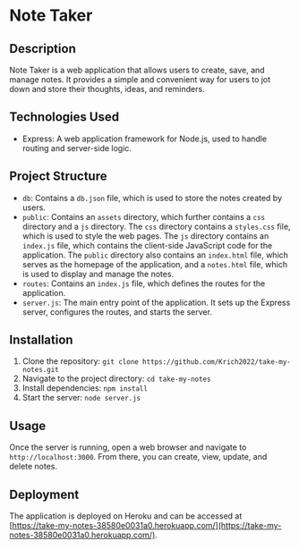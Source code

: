 # Note Taker

## Description

Note Taker is a web application that allows users to create, save, and manage notes. It provides a simple and convenient way for users to jot down and store their thoughts, ideas, and reminders.

## Technologies Used

- Express: A web application framework for Node.js, used to handle routing and server-side logic.

## Project Structure

- `db`: Contains a `db.json` file, which is used to store the notes created by users.
- `public`: Contains an `assets` directory, which further contains a `css` directory and a `js` directory. The `css` directory contains a `styles.css` file, which is used to style the web pages. The `js` directory contains an `index.js` file, which contains the client-side JavaScript code for the application. The `public` directory also contains an `index.html` file, which serves as the homepage of the application, and a `notes.html` file, which is used to display and manage the notes.
- `routes`: Contains an `index.js` file, which defines the routes for the application.
- `server.js`: The main entry point of the application. It sets up the Express server, configures the routes, and starts the server.

## Installation

1. Clone the repository: `git clone https://github.com/Krich2022/take-my-notes.git`
2. Navigate to the project directory: `cd take-my-notes`
3. Install dependencies: `npm install`
4. Start the server: `node server.js`

## Usage

Once the server is running, open a web browser and navigate to `http://localhost:3000`. From there, you can create, view, update, and delete notes.

## Deployment

The application is deployed on Heroku and can be accessed at [https://take-my-notes-38580e0031a0.herokuapp.com/](https://take-my-notes-38580e0031a0.herokuapp.com/).
